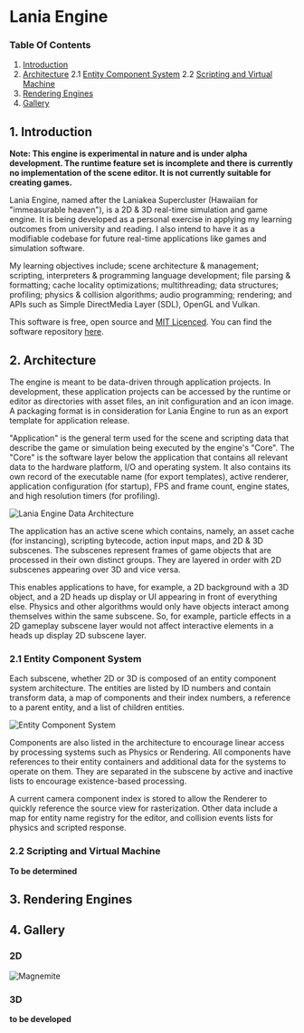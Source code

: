 Lania Engine
========

###  Table Of Contents

1. [Introduction](#1.-introduction)
2. [Architecture](#2.-architecture)
2.1 [Entity Component System](#2.1-entity-component-system)
2.2 [Scripting and Virtual Machine](#2.2-scripting-and-virtual-machine)
3. [Rendering Engines](#3.-rendering-engines)
4. [Gallery](#4.-gallery)

## 1. Introduction

**Note: This engine is experimental in nature and is under alpha development. The runtime feature set is incomplete and there is currently no implementation of the scene editor. It is not currently suitable for creating games.**

Lania Engine, named after the Laniakea Supercluster (Hawaiian for "immeasurable heaven"), is a 2D & 3D real-time simulation and game engine. It is being developed as a personal exercise in applying my learning outcomes from university and reading. I also intend to have it as a modifiable codebase for future real-time applications like games and simulation software. 

My learning objectives include; scene architecture & management; scripting, interpreters & programming language development; file parsing & formatting; cache locality optimizations; multithreading; data structures; profiling; physics & collision algorithms; audio programming; rendering;  and APIs such as Simple DirectMedia Layer (SDL), OpenGL and Vulkan. 

This software is free, open source and [MIT Licenced](https://github.com/Jean-LouisH/LaniaEngine/blob/master/LICENSE). You can find the software repository [here](https://github.com/Jean-LouisH/LaniaEngine).

## 2. Architecture

The engine is meant to be data-driven through application projects. In development, these application projects can be accessed by the runtime or editor as directories with asset files, an init configuration and an icon image. A packaging format is in consideration for Lania Engine to run as an export template for application release. 

"Application" is the general term used for the scene and scripting data that describe the game or simulation being executed by the engine's "Core". The "Core" is the software layer below the application that contains all relevant data to the hardware platform, I/O and operating system. It also contains its own record of the executable name (for export templates), active renderer, application configuration (for startup), FPS and frame count, engine states, and high resolution timers (for profiling).

![Lania Engine Data Architecture]()

The application has an active scene which contains, namely, an asset cache (for instancing), scripting bytecode, action input maps, and 2D & 3D subscenes. The subscenes represent frames of game objects that are processed in their own distinct groups. They are layered in order with 2D subscenes appearing over 3D and vice versa. 

This enables applications to have, for example, a 2D background with a 3D object, and a 2D heads up display or UI appearing in front of everything else. Physics and other algorithms would only have objects interact among themselves within the same subscene. So, for example, particle effects in a 2D gameplay subscene layer would not affect interactive elements in a heads up display 2D subscene layer.

### 2.1 Entity Component System

Each subscene, whether 2D or 3D is composed of an entity component system architecture. The entities are listed by ID numbers and contain transform data, a map of components and their index numbers, a reference to a parent entity, and a list of children entities.

![Entity Component System]()

Components are also listed in the architecture to encourage linear access by processing systems such as Physics or Rendering. All components have references to their entity containers and additional data for the systems to operate on them. They are separated in the subscene by active and inactive lists to encourage existence-based processing. 

A current camera component index is stored to allow the Renderer to quickly reference the source view for rasterization. Other data include a map for entity name registry for the editor, and collision events lists for physics and scripted response.

### 2.2 Scripting and Virtual Machine

**To be determined**

## 3. Rendering Engines

## 4. Gallery

### 2D

![Magnemite](https://jean-louish.github.io/LaniaEngine/Documentation/Images/sprite_test.png)

### 3D

**to be developed**